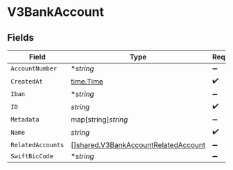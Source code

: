 # V3BankAccount


## Fields

| Field                                                                                             | Type                                                                                              | Required                                                                                          | Description                                                                                       |
| ------------------------------------------------------------------------------------------------- | ------------------------------------------------------------------------------------------------- | ------------------------------------------------------------------------------------------------- | ------------------------------------------------------------------------------------------------- |
| `AccountNumber`                                                                                   | **string*                                                                                         | :heavy_minus_sign:                                                                                | N/A                                                                                               |
| `CreatedAt`                                                                                       | [time.Time](https://pkg.go.dev/time#Time)                                                         | :heavy_check_mark:                                                                                | N/A                                                                                               |
| `Iban`                                                                                            | **string*                                                                                         | :heavy_minus_sign:                                                                                | N/A                                                                                               |
| `ID`                                                                                              | *string*                                                                                          | :heavy_check_mark:                                                                                | N/A                                                                                               |
| `Metadata`                                                                                        | map[string]*string*                                                                               | :heavy_minus_sign:                                                                                | N/A                                                                                               |
| `Name`                                                                                            | *string*                                                                                          | :heavy_check_mark:                                                                                | N/A                                                                                               |
| `RelatedAccounts`                                                                                 | [][shared.V3BankAccountRelatedAccount](../../../pkg/models/shared/v3bankaccountrelatedaccount.md) | :heavy_minus_sign:                                                                                | N/A                                                                                               |
| `SwiftBicCode`                                                                                    | **string*                                                                                         | :heavy_minus_sign:                                                                                | N/A                                                                                               |